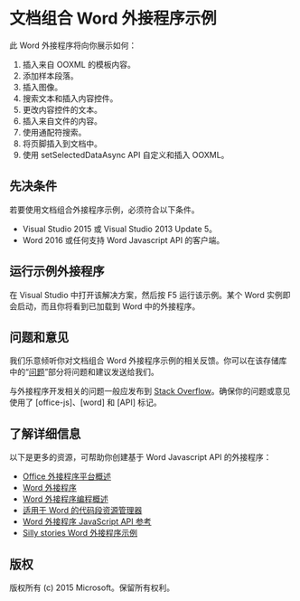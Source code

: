 # 文档组合 Word 外接程序示例

此 Word 外接程序将向你展示如何：

1. 插入来自 OOXML 的模板内容。
2. 添加样本段落。
3. 插入图像。
4. 搜索文本和插入内容控件。
5. 更改内容控件的文本。
6. 插入来自文件的内容。
7. 使用通配符搜索。
8. 将页脚插入到文档中。
9. 使用 setSelectedDataAsync API 自定义和插入 OOXML。 

## 先决条件

若要使用文档组合外接程序示例，必须符合以下条件。

* Visual Studio 2015 或 Visual Studio 2013 Update 5。
* Word 2016 或任何支持 Word Javascript API 的客户端。 

## 运行示例外接程序

在 Visual Studio 中打开该解决方案，然后按 F5 运行该示例。某个 Word 实例即会启动，而且你将看到已加载到 Word 中的外接程序。

## 问题和意见

我们乐意倾听你对文档组合 Word 外接程序示例的相关反馈。你可以在该存储库中的“[问题](https://github.com/OfficeDev/Word-Add-in-DocumentAssembly/issues)”部分将问题和建议发送给我们。

与外接程序开发相关的问题一般应发布到 [Stack Overflow](http://stackoverflow.com/questions/tagged/Office365+API)。确保你的问题或意见使用了 [office-js]、[word] 和 [API] 标记。

## 了解详细信息

以下是更多的资源，可帮助你创建基于 Word Javascript API 的外接程序：

* [Office 外接程序平台概述](https://msdn.microsoft.com/zh-cn/library/office/jj220082.aspx)
* [Word 外接程序](https://github.com/OfficeDev/office-js-docs/blob/master/word/word-add-ins.md)
* [Word 外接程序编程概述](https://github.com/OfficeDev/office-js-docs/blob/master/word/word-add-ins-programming-guide.md)
* [适用于 Word 的代码段资源管理器](http://officesnippetexplorer.azurewebsites.net/#/snippets/word)
* [Word 外接程序 JavaScript API 参考](https://github.com/OfficeDev/office-js-docs/tree/master/word/word-add-ins-javascript-reference)
* [Silly stories Word 外接程序示例](https://github.com/OfficeDev/Word-Add-in-SillyStories)

## 版权
版权所有 (c) 2015 Microsoft。保留所有权利。
